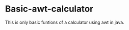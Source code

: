 Basic-awt-calculator
====================
This is only basic funtions of a calculator using awt in java.
